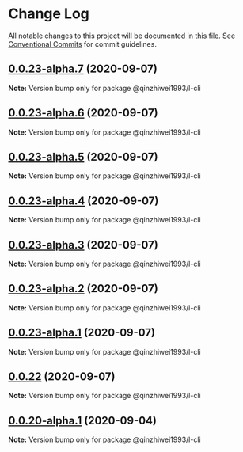 # Change Log

All notable changes to this project will be documented in this file.
See [Conventional Commits](https://conventionalcommits.org) for commit guidelines.

## [0.0.23-alpha.7](https://github.com/qinzhiwei1993/lerna-repo-test/compare/v0.0.23-alpha.6...v0.0.23-alpha.7) (2020-09-07)

**Note:** Version bump only for package @qinzhiwei1993/l-cli





## [0.0.23-alpha.6](https://github.com/qinzhiwei1993/lerna-repo-test/compare/v0.0.23-alpha.5...v0.0.23-alpha.6) (2020-09-07)

**Note:** Version bump only for package @qinzhiwei1993/l-cli





## [0.0.23-alpha.5](https://github.com/qinzhiwei1993/lerna-repo-test/compare/v0.0.23-alpha.4...v0.0.23-alpha.5) (2020-09-07)

**Note:** Version bump only for package @qinzhiwei1993/l-cli





## [0.0.23-alpha.4](https://github.com/qinzhiwei1993/lerna-repo-test/compare/v0.0.23-alpha.3...v0.0.23-alpha.4) (2020-09-07)

**Note:** Version bump only for package @qinzhiwei1993/l-cli





## [0.0.23-alpha.3](https://github.com/qinzhiwei1993/lerna-repo-test/compare/v0.0.23-alpha.2...v0.0.23-alpha.3) (2020-09-07)

**Note:** Version bump only for package @qinzhiwei1993/l-cli





## [0.0.23-alpha.2](https://github.com/qinzhiwei1993/lerna-repo-test/compare/v0.0.23-alpha.1...v0.0.23-alpha.2) (2020-09-07)

**Note:** Version bump only for package @qinzhiwei1993/l-cli





## [0.0.23-alpha.1](https://github.com/qinzhiwei1993/lerna-repo-test/compare/v0.0.23-alpha.0...v0.0.23-alpha.1) (2020-09-07)

**Note:** Version bump only for package @qinzhiwei1993/l-cli





## [0.0.22](https://github.com/qinzhiwei1993/lerna-repo-test/compare/v0.0.22-alpha.0...v0.0.22) (2020-09-07)

**Note:** Version bump only for package @qinzhiwei1993/l-cli





## [0.0.20-alpha.1](https://github.com/qinzhiwei1993/lerna-repo-test/compare/v0.0.20-alpha.0...v0.0.20-alpha.1) (2020-09-04)

**Note:** Version bump only for package @qinzhiwei1993/l-cli

